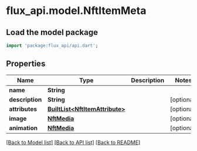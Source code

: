 # flux_api.model.NftItemMeta

## Load the model package
```dart
import 'package:flux_api/api.dart';
```

## Properties
Name | Type | Description | Notes
------------ | ------------- | ------------- | -------------
**name** | **String** |  | 
**description** | **String** |  | [optional] 
**attributes** | [**BuiltList&lt;NftItemAttribute&gt;**](NftItemAttribute.md) |  | [optional] 
**image** | [**NftMedia**](NftMedia.md) |  | [optional] 
**animation** | [**NftMedia**](NftMedia.md) |  | [optional] 

[[Back to Model list]](../README.md#documentation-for-models) [[Back to API list]](../README.md#documentation-for-api-endpoints) [[Back to README]](../README.md)


